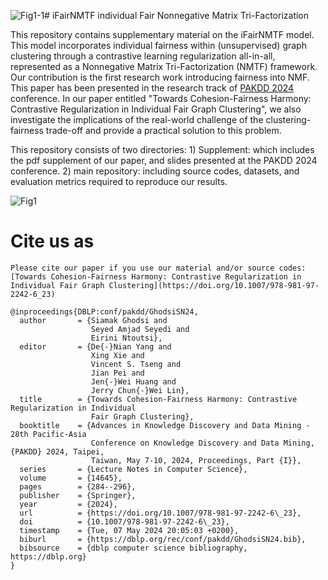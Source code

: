 ![Fig1-1](https://github.com/SiamakGhodsi/iFairNMTF/assets/56566139/941bedde-5599-4f54-bac6-df2b1b61a960)# iFairNMTF
individual Fair Nonnegative Matrix Tri-Factorization 

This repository contains supplementary material on the iFairNMTF model. This model incorporates individual fairness within (unsupervised) graph clustering through a contrastive learning regularization all-in-all, represented as a Nonnegative Matrix Tri-Factorization (NMTF) framework. Our contribution is the first research work introducing fairness into NMF. This paper has been presented in the research track of [PAKDD 2024](https://pakdd2024.org/detail-program-2/#May8-2A) conference. In our paper entitled "Towards Cohesion-Fairness Harmony: Contrastive Regularization in Individual Fair Graph Clustering", we also investigate the implications of the real-world challenge of the clustering-fairness trade-off and provide a practical solution to this problem. 

This repository consists of two directories: 1) Supplement: which includes the pdf supplement of our paper, and slides presented at the PAKDD 2024 conference. 2) main repository: including source codes, datasets, and evaluation metrics required to reproduce our results.

![Fig1](https://github.com/SiamakGhodsi/iFairNMTF/assets/56566139/275702aa-d149-4ccf-ac9a-7c0e6994106c)

# Cite us as
```
Please cite our paper if you use our material and/or source codes: [Towards Cohesion-Fairness Harmony: Contrastive Regularization in Individual Fair Graph Clustering](https://doi.org/10.1007/978-981-97-2242-6_23)

@inproceedings{DBLP:conf/pakdd/GhodsiSN24,
  author       = {Siamak Ghodsi and
                  Seyed Amjad Seyedi and
                  Eirini Ntoutsi},
  editor       = {De{-}Nian Yang and
                  Xing Xie and
                  Vincent S. Tseng and
                  Jian Pei and
                  Jen{-}Wei Huang and
                  Jerry Chun{-}Wei Lin},
  title        = {Towards Cohesion-Fairness Harmony: Contrastive Regularization in Individual
                  Fair Graph Clustering},
  booktitle    = {Advances in Knowledge Discovery and Data Mining - 28th Pacific-Asia
                  Conference on Knowledge Discovery and Data Mining, {PAKDD} 2024, Taipei,
                  Taiwan, May 7-10, 2024, Proceedings, Part {I}},
  series       = {Lecture Notes in Computer Science},
  volume       = {14645},
  pages        = {284--296},
  publisher    = {Springer},
  year         = {2024},
  url          = {https://doi.org/10.1007/978-981-97-2242-6\_23},
  doi          = {10.1007/978-981-97-2242-6\_23},
  timestamp    = {Tue, 07 May 2024 20:05:03 +0200},
  biburl       = {https://dblp.org/rec/conf/pakdd/GhodsiSN24.bib},
  bibsource    = {dblp computer science bibliography, https://dblp.org}
}
